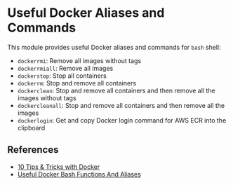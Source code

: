 # Useful Docker Aliases and Commands

This module provides useful Docker aliases and commands for `bash` shell:

* `dockerrmi`: Remove all images without tags
* `dockerrmiall`: Remove all images
* `dockerstop`: Stop all containers
* `dockerrm`: Stop and remove all containers
* `dockerclean`: Stop and remove all containers and then remove all the images without tags
* `dockercleanall`: Stop and remove all containers and then remove all the images
* `dockerlogin`: Get and copy Docker login command for AWS ECR into the clipboard

## References

* [10 Tips & Tricks with Docker](https://mercurenews.com/en/10-tips-tricks-with-docker)
* [Useful Docker Bash Functions And Aliases](https://kartar.net/2014/03/useful-docker-bash-functions-and-aliases/)
